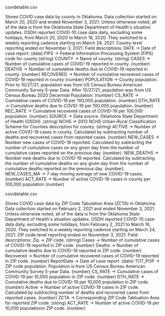 covidetable.csv

Stores COVID case data by county in Oklahoma. Data collection started on March 20, 2020 and ended November 3, 2021. Unless otherwise noted, all of the data is from the Oklahoma State Department of Health's situation updates. OSDH reported COVID-10 case data daily, excluding some holidays, from March 20, 2020 to March 16, 2020. They switched to a weekly reporting cadence starting on March 24, 2021. County-level reporting ended on November 3, 2021. Field descriptions:
	DATE -> Date of case report. (date)
	FIPS -> Federal Information Processing System (FIPS) code for county (string)
	COUNTY -> Name of county. (string)
	CASES -> Number of cumulative cases of COVID-19 reported in county. (number)
	DEATHS -> Number of cumulative deaths due to COVID-19 reported in county. (number)
	RECOVERED -> Number of cumulative recovered cases of COVID-19 reported in county (number)
	POPULATION -> County population. Prior to 10/27/21, population was from US Census Bureau American Community Survey 5-year Data. After 10/27/21, population was from US Census Bureau 2020 Decennial Population. (number)
	CS_RATE -> Cumulative cases of COVID-19 per 100,000 population. (number)
	DTH_RATE -> Cumulative deaths due to COVID-19 per 100,000 population. (number)
	REC_RATE -> Cumulative recovered cases of COVID-19 per 100,000 population. (number)
	SOURCE -> Data source. Oklahoma State Department of Health (OSDH). (string)
	NCHS -> 2013 NCHS Urban–Rural Classification Scheme for Counties description for county. (string)
	ACTIVE -> Number of active COVID-19 cases in county. Calculated by subtracting number of deaths and recovered cases from reported cases. (number)
	NEW_CASES  ->  Number new cases of COVID-19 reported. Calculated by subtracting the number of cumulative cases on any given day from the number of cumulative cases reported on the previous day. (number).
NEW_DEATHS  -> Number new deaths due to COVID-19 reported. Calculated by subtracting the number of cumulative deaths on any given day from the number of cumulative deaths reported on the previous day. (number).	
NEW_CASES_MA  ->  7-day moving average of new COVID-19 cases. (number)
ACT_RATE -> Number of active COVID-19 cases in county per 100,000 population (number)

covidetable.csv

Stores COVID case data by ZIP Code Tabulation Area (ZCTA) in Oklahoma. Data collection started on February 2, 2021 and ended November 3, 2021. Unless otherwise noted, all of the data is from the Oklahoma State Department of Health's situation updates. OSDH reported COVID-10 case data daily, excluding some holidays, from February 2, 2021 to March 16, 2020. They switched to a weekly reporting cadence starting on March 24, 2021. ZIP code-level reporting ended on November 3, 2021. Field descriptions:
	Zip -> ZIP code. (string) 
	Cases -> Number of cumulative cases of COVID-19 reported in ZIP code. (number)
	Deaths -> Number of cumulative deaths due to COVID-19 reported in ZIP code. (number)
	Recovered -> Number of cumulative recovered cases of COVID-19 reported in ZIP code. (number)
	ReportDate -> Date of case report. (date)
	TOT_POP -> ZIP code population. Population is from US Census Bureau American Community Survey 5-year Data. (number) 
	CS_RATE -> Cumulative cases of COVID-19 per 10,000 population in ZIP code. (number)
	DTH_RATE -> Cumulative deaths due to COVID-19 per 10,000 population in ZIP code. (number)
	Active -> Number of active COVID-19 cases in ZIP code. Calculated by subtracting number of deaths and recovered cases from reported cases. (number)
	ZCTA -> Corresponding ZIP Code Tabluation Area for reported ZIP code. (string)
	ACT_RATE -> Number of active COVID-19 per 10,000 populationin ZIP code. (number)
